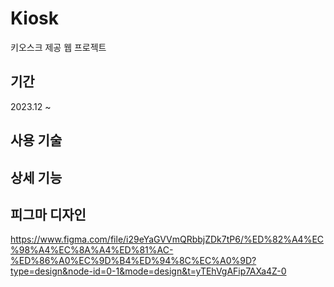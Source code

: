# Kiosk
키오스크 제공 웹 프로젝트 

## 기간
2023.12 ~

## 사용 기술

## 상세 기능

## 피그마 디자인 
https://www.figma.com/file/i29eYaGVVmQRbbjZDk7tP6/%ED%82%A4%EC%98%A4%EC%8A%A4%ED%81%AC-%ED%86%A0%EC%9D%B4%ED%94%8C%EC%A0%9D?type=design&node-id=0-1&mode=design&t=yTEhVgAFip7AXa4Z-0
